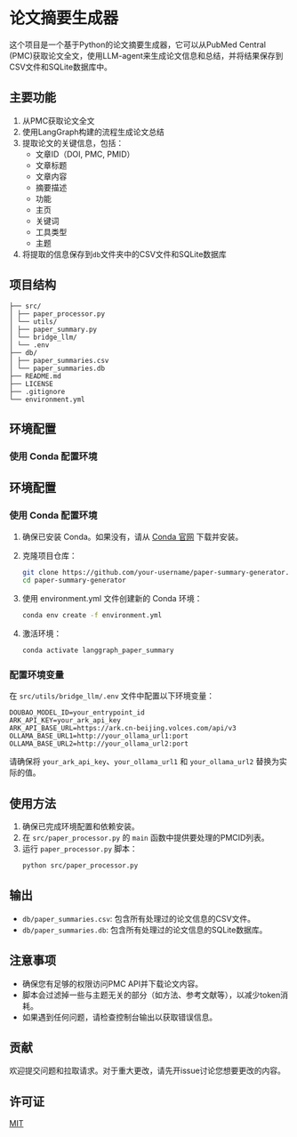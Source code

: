 # 论文摘要生成器

这个项目是一个基于Python的论文摘要生成器，它可以从PubMed Central (PMC)获取论文全文，使用LLM-agent来生成论文信息和总结，并将结果保存到CSV文件和SQLite数据库中。

## 主要功能

1. 从PMC获取论文全文
2. 使用LangGraph构建的流程生成论文总结
3. 提取论文的关键信息，包括：
   - 文章ID（DOI, PMC, PMID）
   - 文章标题
   - 文章内容
   - 摘要描述
   - 功能
   - 主页
   - 关键词
   - 工具类型
   - 主题
4. 将提取的信息保存到`db`文件夹中的CSV文件和SQLite数据库

## 项目结构

```
├── src/
│ ├── paper_processor.py
│ └── utils/
│ ├── paper_summary.py
│ └── bridge_llm/
│ └── .env
├── db/
│ ├── paper_summaries.csv
│ └── paper_summaries.db
├── README.md
├── LICENSE
├── .gitignore
└── environment.yml
```

## 环境配置

### 使用 Conda 配置环境

## 环境配置

### 使用 Conda 配置环境

1. 确保已安装 Conda。如果没有，请从 [Conda 官网](https://docs.conda.io/en/latest/miniconda.html) 下载并安装。

2. 克隆项目仓库：
   ```bash
   git clone https://github.com/your-username/paper-summary-generator.git
   cd paper-summary-generator
   ```

3. 使用 environment.yml 文件创建新的 Conda 环境：
   ```bash
   conda env create -f environment.yml
   ```

4. 激活环境：
   ```bash
   conda activate langgraph_paper_summary
   ```


### 配置环境变量

在 `src/utils/bridge_llm/.env` 文件中配置以下环境变量：

```
DOUBAO_MODEL_ID=your_entrypoint_id
ARK_API_KEY=your_ark_api_key
ARK_API_BASE_URL=https://ark.cn-beijing.volces.com/api/v3
OLLAMA_BASE_URL1=http://your_ollama_url1:port
OLLAMA_BASE_URL2=http://your_ollama_url2:port
```

请确保将 `your_ark_api_key`、`your_ollama_url1` 和 `your_ollama_url2` 替换为实际的值。

## 使用方法

1. 确保已完成环境配置和依赖安装。
2. 在 `src/paper_processor.py` 的 `main` 函数中提供要处理的PMCID列表。
3. 运行 `paper_processor.py` 脚本：
   ```bash
   python src/paper_processor.py
   ```

## 输出

- `db/paper_summaries.csv`: 包含所有处理过的论文信息的CSV文件。
- `db/paper_summaries.db`: 包含所有处理过的论文信息的SQLite数据库。

## 注意事项

- 确保您有足够的权限访问PMC API并下载论文内容。
- 脚本会过滤掉一些与主题无关的部分（如方法、参考文献等），以减少token消耗。
- 如果遇到任何问题，请检查控制台输出以获取错误信息。

## 贡献

欢迎提交问题和拉取请求。对于重大更改，请先开issue讨论您想要更改的内容。

## 许可证

[MIT](https://choosealicense.com/licenses/mit/)